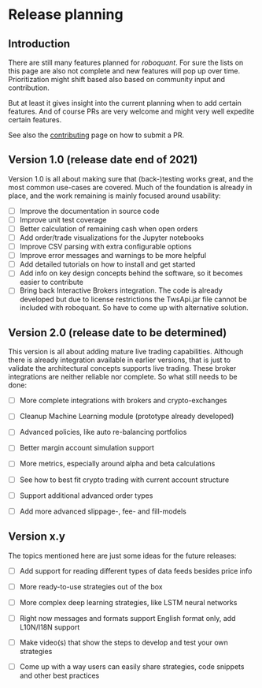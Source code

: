 # Release planning

## Introduction
There are still many features planned for *roboquant*. For sure the lists on this page are also not complete and new features will pop up over time. Prioritization might shift based also based on community input and contribution.

But at least it gives insight into the current planning when to add certain features. And of course PRs are very welcome and might very well expedite certain features. 

See also the [contributing](CONTRIBUTING.md) page on how to submit a PR.
    
## Version 1.0 (release date end of 2021)
Version 1.0 is all about making sure that (back-)testing works great, and the most common use-cases are covered. Much of the foundation is already in place, and the work remaining is mainly focused around usability:

* [ ] Improve the documentation in source code
* [ ] Improve unit test coverage
* [ ] Better calculation of remaining cash when open orders
* [ ] Add order/trade visualizations for the Jupyter notebooks
* [ ] Improve CSV parsing with extra configurable options
* [ ] Improve error messages and warnings to be more helpful
* [ ] Add detailed tutorials on how to install and get started
* [ ] Add info on key design concepts behind the software, so it becomes easier to contribute
* [ ] Bring back Interactive Brokers integration. The code is already developed but due to license restrictions the TwsApi.jar file cannot be included with roboquant. So have to come up with alternative solution.

## Version 2.0 (release date to be determined)
This version is all about adding mature live trading capabilities. Although there is already integration available in earlier versions, that is just to validate the architectural concepts supports live trading. These broker integrations are neither reliable nor complete. So what still needs to be done:

* [ ] More complete integrations with brokers and crypto-exchanges
* [ ] Cleanup Machine Learning module (prototype already developed)
* [ ] Advanced policies, like auto re-balancing portfolios
* [ ] Better margin account simulation support
* [ ] More metrics, especially around alpha and beta calculations
* [ ] See how to best fit crypto trading with current account structure
* [ ] Support additional advanced order types
* [ ] Add more advanced slippage-, fee- and fill-models


## Version x.y
The topics mentioned here are just some ideas for the future releases:

* [ ] Add support for reading different types of data feeds besides price info
* [ ] More ready-to-use strategies out of the box
* [ ] More complex deep learning strategies, like LSTM neural networks
* [ ] Right now messages and formats support English format only, add L10N/I18N support
* [ ] Make video(s) that show the steps to develop and test your own strategies
* [ ] Come up with a way users can easily share strategies, code snippets and other best practices




